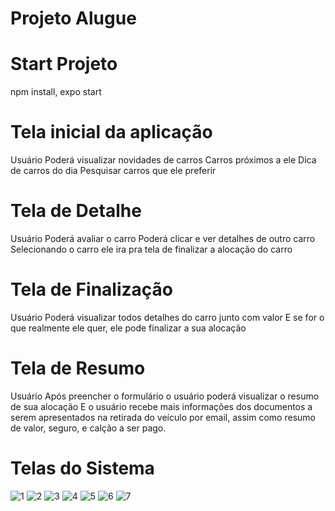 # Projeto Alugue
# Start Projeto
npm install,
expo start
# Tela inicial da aplicação
Usuário Poderá visualizar novidades de carros 
Carros próximos a ele
Dica de carros do dia
Pesquisar carros que ele preferir

# Tela de Detalhe
Usuário 
Poderá avaliar o carro 
Poderá clicar e ver detalhes de outro carro
Selecionando o carro ele ira pra tela de finalizar a alocação do carro
# Tela de Finalização
Usuário 
Poderá visualizar todos detalhes do carro junto com  valor
E se for o que realmente ele quer, ele pode  finalizar a sua alocação
# Tela de Resumo
Usuário 
Após preencher o formulário o usuário poderá visualizar o resumo de sua alocação 
E o usuário recebe mais informações dos documentos a serem apresentados na retirada do veículo por email, assim como resumo de valor, seguro, e calção a ser pago.

# Telas do Sistema

![1](https://user-images.githubusercontent.com/44447117/196850649-bb22b343-f718-4c53-a2dd-1aa30c55398f.jpeg)
![2](https://user-images.githubusercontent.com/44447117/196850650-3334d5ca-fb9d-44f2-ae0a-49db4ec2d914.jpeg)
![3](https://user-images.githubusercontent.com/44447117/196850652-99e08f66-bbee-4257-99e7-aaa9808911f4.jpeg)
![4](https://user-images.githubusercontent.com/44447117/196850655-3e7f1f26-e0cf-4010-8798-95602a602fa9.jpeg)
![5](https://user-images.githubusercontent.com/44447117/196850656-610b0c7e-eba0-4261-a12c-21964cfe07d6.jpeg)
![6](https://user-images.githubusercontent.com/44447117/196850657-6a1b2e03-0ade-43aa-a1d0-7a29e7f79d62.jpeg)
![7](https://user-images.githubusercontent.com/44447117/196850660-bcc05459-ea61-42cc-82ab-d93ad4c5dcd0.jpeg)
